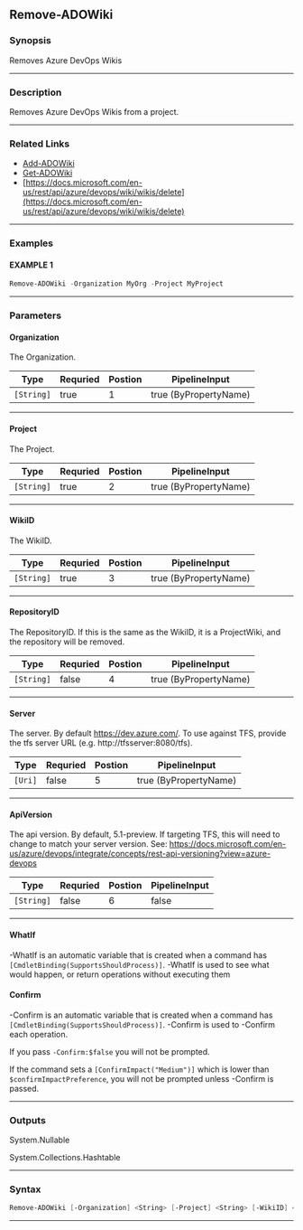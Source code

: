 
Remove-ADOWiki
--------------
### Synopsis
Removes Azure DevOps Wikis

---
### Description

Removes Azure DevOps Wikis from a project.

---
### Related Links
* [Add-ADOWiki](Add-ADOWiki.md)
* [Get-ADOWiki](Get-ADOWiki.md)
* [https://docs.microsoft.com/en-us/rest/api/azure/devops/wiki/wikis/delete](https://docs.microsoft.com/en-us/rest/api/azure/devops/wiki/wikis/delete)
---
### Examples
#### EXAMPLE 1
```PowerShell
Remove-ADOWiki -Organization MyOrg -Project MyProject
```

---
### Parameters
#### **Organization**

The Organization.



|Type          |Requried|Postion|PipelineInput        |
|--------------|--------|-------|---------------------|
|```[String]```|true    |1      |true (ByPropertyName)|
---
#### **Project**

The Project.



|Type          |Requried|Postion|PipelineInput        |
|--------------|--------|-------|---------------------|
|```[String]```|true    |2      |true (ByPropertyName)|
---
#### **WikiID**

The WikiID.



|Type          |Requried|Postion|PipelineInput        |
|--------------|--------|-------|---------------------|
|```[String]```|true    |3      |true (ByPropertyName)|
---
#### **RepositoryID**

The RepositoryID.  If this is the same as the WikiID, it is a ProjectWiki, and the repository will be removed.



|Type          |Requried|Postion|PipelineInput        |
|--------------|--------|-------|---------------------|
|```[String]```|false   |4      |true (ByPropertyName)|
---
#### **Server**

The server.  By default https://dev.azure.com/.
To use against TFS, provide the tfs server URL (e.g. http://tfsserver:8080/tfs).



|Type       |Requried|Postion|PipelineInput        |
|-----------|--------|-------|---------------------|
|```[Uri]```|false   |5      |true (ByPropertyName)|
---
#### **ApiVersion**

The api version.  By default, 5.1-preview.
If targeting TFS, this will need to change to match your server version.
See: https://docs.microsoft.com/en-us/azure/devops/integrate/concepts/rest-api-versioning?view=azure-devops



|Type          |Requried|Postion|PipelineInput|
|--------------|--------|-------|-------------|
|```[String]```|false   |6      |false        |
---
#### **WhatIf**
-WhatIf is an automatic variable that is created when a command has ```[CmdletBinding(SupportsShouldProcess)]```.
-WhatIf is used to see what would happen, or return operations without executing them
#### **Confirm**
-Confirm is an automatic variable that is created when a command has ```[CmdletBinding(SupportsShouldProcess)]```.
-Confirm is used to -Confirm each operation.
    
If you pass ```-Confirm:$false``` you will not be prompted.
    
    
If the command sets a ```[ConfirmImpact("Medium")]``` which is lower than ```$confirmImpactPreference```, you will not be prompted unless -Confirm is passed.

---
### Outputs
System.Nullable


System.Collections.Hashtable


---
### Syntax
```PowerShell
Remove-ADOWiki [-Organization] <String> [-Project] <String> [-WikiID] <String> [[-RepositoryID] <String>] [[-Server] <Uri>] [[-ApiVersion] <String>] [-WhatIf] [-Confirm] [<CommonParameters>]
```
---


